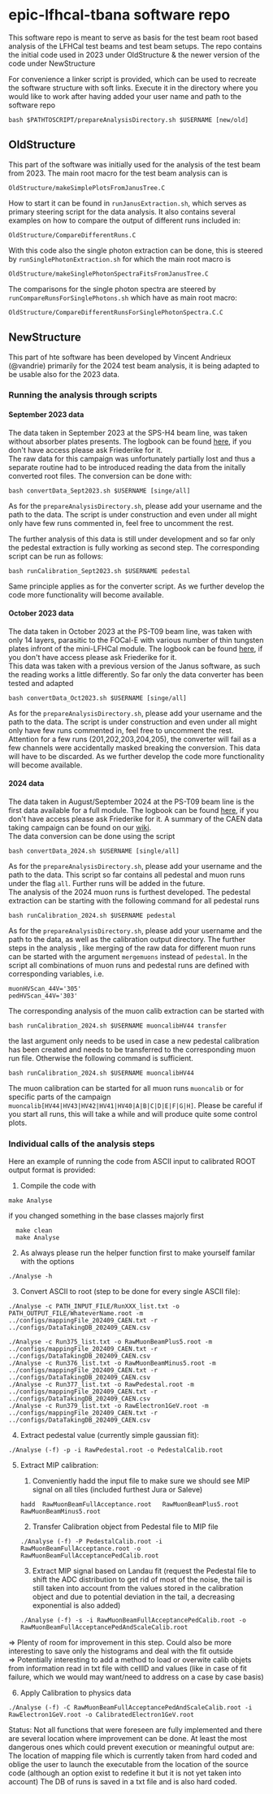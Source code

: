 # epic-lfhcal-tbana software repo

This software repo is meant to serve as basis for the test beam root based analysis of the LFHCal test beams and test beam setups.
The repo contains the initial code used in 2023 under OldStructure & the newer version of the code under NewStructure <br>

For convenience a linker script is provided, which can be used to recreate the software structure with soft links. Execute it in the directory where you would like to work after having added your user name and path to the software repo

```console
bash $PATHTOSCRIPT/prepareAnalysisDirectory.sh $USERNAME [new/old]
```


## OldStructure

This part of the software was initially used for the analysis of the test beam from 2023. The main root macro for the test beam analysis can is

```c+
OldStructure/makeSimplePlotsFromJanusTree.C
```

How to start it can be found in ```runJanusExtraction.sh```, which serves as primary steering script for the data analysis. It also contains several examples on how to compare the output of different runs included in: <br>

```c+
OldStructure/CompareDifferentRuns.C
```


With this code also the single photon extraction can be done, this is steered by ```runSinglePhotonExtraction.sh``` for which the main root macro is 
```c+
OldStructure/makeSinglePhotonSpectraFitsFromJanusTree.C
```
The comparisons for the single photon spectra are steered by ```runCompareRunsForSinglePhotons.sh``` which have as main root macro:

```c+
OldStructure/CompareDifferentRunsForSinglePhotonSpectra.C.C
```

## NewStructure
This part of hte software has been developed by Vincent Andrieux (@vandrie) primarily for the 2024 test beam analysis, it is being adapted to be usable also for the 2023 data.

### Running the analysis through scripts

#### September 2023 data

The data taken in September 2023 at the SPS-H4 beam line, was taken without absorber plates presents. The logbook can be found [here](https://docs.google.com/spreadsheets/d/1GBmztS66Cagwr1mpXuaDmIfSKAuhBm1gmhhpk7qSgbg/edit?usp=sharing), if you don't have access please ask Friederike for it. <br>
The raw data for this campaign was unfortunately partially lost and thus a separate routine had to be introduced reading the data from the initally converted root files. The conversion can be done with:

```console
bash convertData_Sept2023.sh $USERNAME [singe/all]
```

As for the ```prepareAnalysisDirectory.sh```, please add your username and the path to the data. The script is under construction and even under all might only have few runs commented in, feel free to uncomment the rest.<br>

The further analysis of this data is still under development and so far only the pedestal extraction is fully working as second step. The corresponding script can be run as follows:

```console
bash runCalibration_Sept2023.sh $USERNAME pedestal
```
Same principle applies as for the converter script. As we further develop the code more functionality will become available.

#### October 2023 data
The data taken in October 2023 at the PS-T09 beam line, was taken with only 14 layers, parasitic to the FOCal-E with various number of thin tungsten plates infront of the mini-LFHCal module. The logbook can be found [here](https://docs.google.com/spreadsheets/d/1oRI3KlPyHouo5P4J70wLrGlaFaeNuLCGMCwyNxyNMf4/edit?usp=sharing), if you don't have access please ask Friederike for it. <br>
This data was taken with a previous version of the Janus software, as such the reading works a little differently. So far only the data converter has been tested and adapted 

```console
bash convertData_Oct2023.sh $USERNAME [singe/all]
```
As for the ```prepareAnalysisDirectory.sh```, please add your username and the path to the data. The script is under construction and even under all might only have few runs commented in, feel free to uncomment the rest.<br>
Attention for a few runs (201,202,203,204,205), the converter will fail as a few channels were accidentally masked breaking the conversion. This data will have to be discarded. As we further develop the code more functionality will become available.

#### 2024 data
The data taken in August/September 2024 at the PS-T09 beam line is the first data available for a full module. The logbook can be found [here](https://docs.google.com/spreadsheets/d/1XaiSmG4jBaBOyjbjdiNuSeehjeZC03_2A7Ccoq0nIbI/edit?usp=sharing), if you don't have access please ask Friederike for it. A summary of the CAEN data taking campaign can be found on our [wiki](https://wiki.bnl.gov/EPIC/index.php?title=LFHCal_Fall_2024_Test_Beam).<br> 
The data conversion can be done using the script

```console
bash convertData_2024.sh $USERNAME [single/all]
```
As for the ```prepareAnalysisDirectory.sh```, please add your username and the path to the data.  This script so far contains all pedestal and muon runs under the flag ```all```. Further runs will be added in the future. <br>
The analysis of the 2024 muon runs is furthest developed. The pedestal extraction can be starting with the following command for all pedestal runs
```console
bash runCalibration_2024.sh $USERNAME pedestal
```
As for the ```prepareAnalysisDirectory.sh```, please add your username and the path to the data, as well as the calibration output directory. The further steps in the analysis , like merging of the raw data for different muon runs can be started with the argument ```mergemuons``` instead of ```pedestal```. In the script all combinations of muon runs and pedestal runs are defined with corresponding variables, i.e. 
```console
muonHVScan_44V='305'
pedHVScan_44V='303'
```
The corresponding analysis of the muon calib extraction can be started with 
```console
bash runCalibration_2024.sh $USERNAME muoncalibHV44 transfer
```
the last argument only needs to be used in case a new pedestal calibration has been created and needs to be transferred to the corresponding muon run file. Otherwise the following command is sufficient.
```console
bash runCalibration_2024.sh $USERNAME muoncalibHV44
```
The muon calibration can be started for all muon runs ```muoncalib``` or for specific parts of the campaign ```muoncalib[HV44|HV43|HV42|HV41|HV40|A|B|C|D|E|F|G|H]```. Please be careful if you start all runs, this will take a while and will produce quite some control plots.

### Individual calls of the analysis steps
Here an example of running the code from ASCII input to calibrated ROOT output format is provided:

1. Compile the code with 
  ```console
  make Analyse
  ```
  if you changed something in the base classes majorly first 
  ```console
    make clean
    make Analyse
  ```

2. As always please run the helper function first to make yourself familar with the options
  ```console
  ./Analyse -h
  ```

3. Convert ASCII to root (step to be done for every single ASCII file):
  ```console
  ./Analyse -c PATH_INPUT_FILE/RunXXX_list.txt -o PATH_OUTPUT_FILE/WhateverName.root -m ../configs/mappingFile_202409_CAEN.txt -r ../configs/DataTakingDB_202409_CAEN.csv
  ```

  ```console
  ./Analyse -c Run375_list.txt -o RawMuonBeamPlus5.root -m ../configs/mappingFile_202409_CAEN.txt -r ../configs/DataTakingDB_202409_CAEN.csv
  ./Analyse -c Run376_list.txt -o RawMuonBeamMinus5.root -m ../configs/mappingFile_202409_CAEN.txt -r ../configs/DataTakingDB_202409_CAEN.csv
  ./Analyse -c Run377_list.txt -o RawPedestal.root -m ../configs/mappingFile_202409_CAEN.txt -r ../configs/DataTakingDB_202409_CAEN.csv
  ./Analyse -c Run379_list.txt -o RawElectron1GeV.root -m ../configs/mappingFile_202409_CAEN.txt -r ../configs/DataTakingDB_202409_CAEN.csv
  ```

4. Extract pedestal value (currently simple gaussian fit):

  ```console
  ./Analyse (-f) -p -i RawPedestal.root -o PedestalCalib.root
  ```



5. Extract MIP calibration:
    1. Conveniently hadd the input file to make sure we should see MIP signal on all tiles (included furthest Jura or Saleve)
      ```console
      hadd  RawMuonBeamFullAcceptance.root   RawMuonBeamPlus5.root  RawMuonBeamMinus5.root
      ```


    2. Transfer Calibration object from Pedestal file to MIP file
      ```console
      ./Analyse (-f) -P PedestalCalib.root -i RawMuonBeamFullAcceptance.root -o RawMuonBeamFullAcceptancePedCalib.root
      ```


    3. Extract MIP signal based on Landau fit (request the Pedestal file to shift the ADC distribution to get rid of most of the noise, the tail is still taken into account from the values stored in the calibration object and due to potential deviation in the tail, a decreasing exponential is also added)

      ```console
      ./Analyse (-f) -s -i RawMuonBeamFullAcceptancePedCalib.root -o RawMuonBeamFullAcceptancePedAndScaleCalib.root
      ```

  => Plenty of room for improvement in this step. Could also be more interesting to save only the histograms and deal with the fit outside<br>
  => Potentially interesting to add a method to load or overwite calib objets from information read in txt file with cellID and values (like in case of fit failure, which we would may want/need to address on a case by case basis) 




6. Apply Calibration to physics data
  ```console
  ./Analyse (-f) -C RawMuonBeamFullAcceptancePedAndScaleCalib.root -i RawElectron1GeV.root -o CalibratedElectron1GeV.root
  ```


Status:
Not all functions that were foreseen are fully implemented and there are several location where improvement can be done.
At least the most dangerous ones which could prevent execution or meaningful output are:
The location of mapping file which is currently taken from hard coded and oblige the user to launch the executable from the location of the source code (although an option exist to redefine it but it is not yet taken into account)
The DB of runs is saved in a txt file and is also hard coded.

